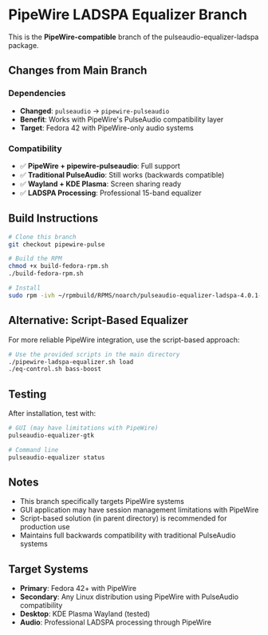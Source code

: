# PipeWire LADSPA Equalizer Branch

This is the **PipeWire-compatible** branch of the pulseaudio-equalizer-ladspa package.

## Changes from Main Branch

### Dependencies
- **Changed**: `pulseaudio` → `pipewire-pulseaudio`
- **Benefit**: Works with PipeWire's PulseAudio compatibility layer
- **Target**: Fedora 42 with PipeWire-only audio systems

### Compatibility
- ✅ **PipeWire + pipewire-pulseaudio**: Full support
- ✅ **Traditional PulseAudio**: Still works (backwards compatible)
- ✅ **Wayland + KDE Plasma**: Screen sharing ready
- ✅ **LADSPA Processing**: Professional 15-band equalizer

## Build Instructions

```bash
# Clone this branch
git checkout pipewire-pulse

# Build the RPM
chmod +x build-fedora-rpm.sh
./build-fedora-rpm.sh

# Install
sudo rpm -ivh ~/rpmbuild/RPMS/noarch/pulseaudio-equalizer-ladspa-4.0.1-1.fc42.noarch.rpm
```

## Alternative: Script-Based Equalizer

For more reliable PipeWire integration, use the script-based approach:

```bash
# Use the provided scripts in the main directory
./pipewire-ladspa-equalizer.sh load
./eq-control.sh bass-boost
```

## Testing

After installation, test with:
```bash
# GUI (may have limitations with PipeWire)
pulseaudio-equalizer-gtk

# Command line
pulseaudio-equalizer status
```

## Notes

- This branch specifically targets PipeWire systems
- GUI application may have session management limitations with PipeWire
- Script-based solution (in parent directory) is recommended for production use
- Maintains full backwards compatibility with traditional PulseAudio systems

## Target Systems

- **Primary**: Fedora 42+ with PipeWire
- **Secondary**: Any Linux distribution using PipeWire with PulseAudio compatibility
- **Desktop**: KDE Plasma Wayland (tested)
- **Audio**: Professional LADSPA processing through PipeWire
